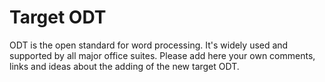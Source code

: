 # Target ODT #

ODT is the open standard for word processing.
It's widely used and supported by all major office suites.
Please add here your own comments, links and ideas about the adding of the new target ODT.